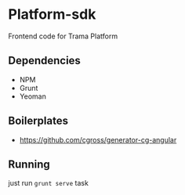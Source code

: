 # Platform-sdk
Frontend code for Trama Platform


## Dependencies
 - NPM
 - Grunt
 - Yeoman
 
## Boilerplates
 - https://github.com/cgross/generator-cg-angular

## Running
 just run `grunt serve` task
